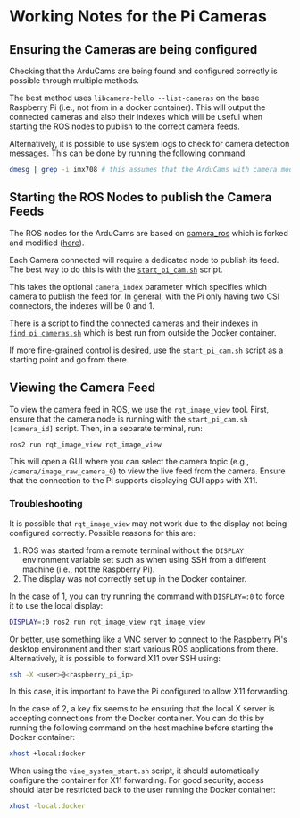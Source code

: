 # Working Notes for the Pi Cameras

## Ensuring the Cameras are being configured

Checking that the ArduCams are being found and configured correctly is possible through multiple methods.

The best method uses `libcamera-hello --list-cameras` on the base Raspberry Pi (i.e., not from in a docker container). This will output the connected cameras and also their indexes which will be useful when starting the ROS nodes to publish to the correct camera feeds.

Alternatively, it is possible to use system logs to check for camera detection messages. This can be done by running the following command:

```bash
dmesg | grep -i imx708 # this assumes that the ArduCams with camera module imx708 are connected
```

## Starting the ROS Nodes to publish the Camera Feeds

The ROS nodes for the ArduCams are based on [camera_ros](https://github.com/christianrauch/camera_ros) which is forked and modified ([here](https://github.com/MECH5080-Project-164/camera_ros)).

Each Camera connected will require a dedicated node to publish its feed. The best way to do this is with the [`start_pi_cam.sh`](../scripts/start_pi_cam.sh) script.

This takes the optional `camera_index` parameter which specifies which camera to publish the feed for. In general, with the Pi only having two CSI connectors, the indexes will be 0 and 1.

There is a script to find the connected cameras and their indexes in [`find_pi_cameras.sh`](../scripts/tooling/find_pi_cameras.sh) which is best run from outside the Docker container.

If more fine-grained control is desired, use the [`start_pi_cam.sh`](../scripts/start_pi_cam.sh) script as a starting point and go from there.

## Viewing the Camera Feed

To view the camera feed in ROS, we use the `rqt_image_view` tool. First, ensure that the camera node is running with the `start_pi_cam.sh [camera_id]` script. Then, in a separate terminal, run:

```bash
ros2 run rqt_image_view rqt_image_view
```

This will open a GUI where you can select the camera topic (e.g., `/camera/image_raw_camera_0`) to view the live feed from the camera. Ensure that the connection to the Pi supports displaying GUI apps with X11.

### Troubleshooting

It is possible that `rqt_image_view` may not work due to the display not being configured correctly. Possible reasons for this are:

1. ROS was started from a remote terminal without the `DISPLAY` environment variable set such as when using SSH from a different machine (i.e., not the Raspberry Pi).
2. The display was not correctly set up in the Docker container.

In the case of 1, you can try running the command with `DISPLAY=:0` to force it to use the local display:

```bash
DISPLAY=:0 ros2 run rqt_image_view rqt_image_view
```

Or better, use something like a VNC server to connect to the Raspberry Pi's desktop environment and then start various ROS applications from there. Alternatively, it is possible to forward X11 over SSH using:

```bash
ssh -X <user>@<raspberry_pi_ip>
```

In this case, it is important to have the Pi configured to allow X11 forwarding.

In the case of 2, a key fix seems to be ensuring that the local X server is accepting connections from the Docker container. You can do this by running the following command on the host machine before starting the Docker container:

```bash
xhost +local:docker
```

When using the `vine_system_start.sh` script, it should automatically configure the container for X11 forwarding. For good security, access should later be restricted back to the user running the Docker container:

```bash
xhost -local:docker
```
